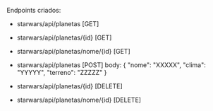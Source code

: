 Endpoints criados:
* starwars/api/planetas [GET]
* starwars/api/planetas/{id} [GET]
* starwars/api/planetas/nome/{id} [GET]
* starwars/api/planetas [POST]
body:
{
	"nome": "XXXXX",
	"clima": "YYYYY",
	"terreno": "ZZZZZ"
}

* starwars/api/planetas/{id} [DELETE]
* starwars/api/planetas/nome/{id} [DELETE]
